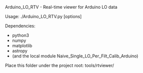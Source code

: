 Arduino_LO_RTV - Real-time viewer for Arduino LO data

Usage:
  ./Arduino_LO_RTV.py [options]

Dependencies:
  - python3
  - numpy
  - matplotlib
  - astropy
  - (and the local module Naive_Single_LO_Per_Filt_Calib_Arduino)

Place this folder under the project root: tools/rtviewer/
